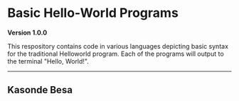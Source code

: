 # Basic Hello-World Programs

**Version 1.0.0**

This respository contains code in various languages depicting basic syntax for the traditional Helloworld program.
Each of the programs will output to the terminal "Hello, World!".

---
## Kasonde Besa
